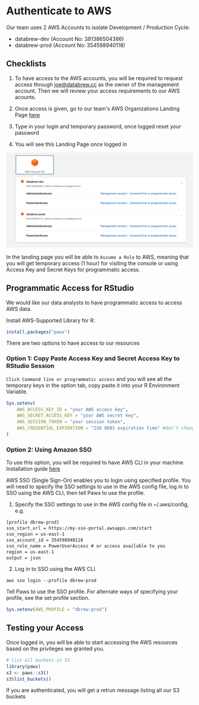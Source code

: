 # Authenticate to AWS

Our team uses 2 AWS Accounts to isolate Development / Production Cycle:
- databrew-dev (Account No: 381386504386)
- databrew-prod (Account No: 354598940118)

## Checklists
1. To have access to the AWS accounts, you will be required to request access through joe@databrew.cc as the owner of the management account. Then we will review your access requirements to our AWS acounts.

2. Once access is given, go to our team's AWS Organizations Landing Page [here](https://databrewllc.awsapps.com/start#/)

3. Type in your login and temporary password, once logged reset your password

4. You will see this Landing Page once logged in

![authentication](/images/aws_org_lp.png)

In the landing page you will be able to `Assume a Role` to AWS, meaning that you will get temporary access (1 hour) for visiting the console or using Access Key and Secret Keys for programmatic access.

## Programmatic Access for RStudio
We would like our data analysts to have programmatic access to access AWS data.

Install AWS-Supported Library for R:
```r
install.packages("paws")
```

There are two options to have access to our resources
### Option 1: Copy Paste Access Key and Secret Access Key to RStudio Session

 `Click Command line or programmatic access` and you will see all the temporary keys in the option tab, copy paste it into your R Environment Variable. 
```r
Sys.setenv(
    AWS_ACCESS_KEY_ID = "your AWS access key",
    AWS_SECRET_ACCESS_KEY = "your AWS secret key",
    AWS_SESSION_TOKEN = "your session token",
    AWS_CREDENTIAL_EXPIRATION = "ISO 8601 expiration time" #don't change the cred expiration
)
```

### Option 2: Using Amazon SSO

To use this option, you will be required to have AWS CLI in your machine. Installation guide [here](https://docs.aws.amazon.com/cli/latest/userguide/getting-started-install.html)

AWS SSO (Single Sign-On) enables you to login using specified profile. You will need to specify the SSO settings to use in the AWS config file, log in to SSO using the AWS CLI, then tell Paws to use the profile.

1. Specify the SSO settings to use in the AWS config file in ~/.aws/config, e.g.

```
[profile dbrew-prod]
sso_start_url = https://my-sso-portal.awsapps.com/start
sso_region = us-east-1
sso_account_id = 354598940118
sso_role_name = PowerUserAccess # or access available to you
region = us-east-1
output = json
```

2. Log in to SSO using the AWS CLI.
```
aws sso login --profile dbrew-prod
```
Tell Paws to use the SSO profile. For alternate ways of specifying your profile, see the set profile section.
```R
Sys.setenv(AWS_PROFILE = "dbrew-prod")
```

## Testing your Access
Once logged in, you will be able to start accessing the AWS resources based on the privileges we granted you.
```r
# list all buckets in S3
library(paws)
s3 <- paws::s3()
s3$list_buckets()
```
If you are authenticated, you will get a retrun message listing all our S3 buckets
